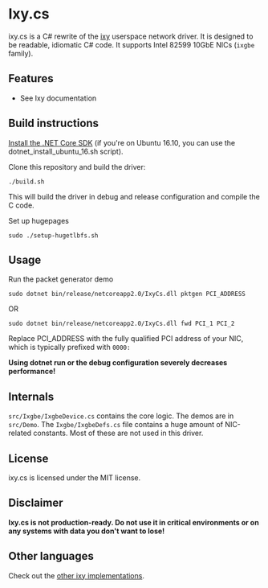 # Ixy.cs

ixy.cs is a C# rewrite of the [ixy](https://github.com/emmericp/ixy) userspace network driver.
It is designed to be readable, idiomatic C# code.
It supports Intel 82599 10GbE NICs (`ixgbe` family).

## Features

* See Ixy documentation

## Build instructions

[Install the .NET Core SDK](https://www.microsoft.com/net/download/linux-package-manager/ubuntu16-04/sdk-current) (if you're on Ubuntu 16.10, you can use the dotnet_install_ubuntu_16.sh script).

Clone this repository and build the driver:


    ./build.sh


This will build the driver in debug and release configuration and compile the C code.

Set up hugepages

    sudo ./setup-hugetlbfs.sh

## Usage

Run the packet generator demo


    sudo dotnet bin/release/netcoreapp2.0/IxyCs.dll pktgen PCI_ADDRESS

OR

    sudo dotnet bin/release/netcoreapp2.0/IxyCs.dll fwd PCI_1 PCI_2



Replace PCI_ADDRESS with the fully qualified PCI address of your NIC, which is typically prefixed with `0000:`

**Using dotnet run or the debug configuration severely decreases performance!**

## Internals

`src/Ixgbe/IxgbeDevice.cs` contains the core logic. The demos are in `src/Demo`. The `Ixgbe/IxgbeDefs.cs` file contains a huge amount of NIC-related constants. Most of these are not used in this driver.

## License

ixy.cs is licensed under the MIT license.

## Disclaimer

**Ixy.cs is not production-ready. Do not use it in critical environments or on any systems with data you don't want to lose!**

## Other languages

Check out the [other ixy implementations](https://github.com/ixy-languages).